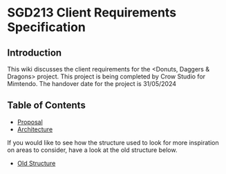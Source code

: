# SGD213 Client Requirements Specification 

## Introduction
This wiki discusses the client requirements for the <Donuts, Daggers & Dragons> project.
This project is being completed by Crow Studio for Mimtendo.
The handover date for the project is 31/05/2024

## Table of Contents 

[//]: # (You can link to other pages in your wiki, or you can keep it inline)
* [Proposal](Proposal/index.md)
* [Architecture](Architecture/index.md)

If you would like to see how the structure used to look for more inspiration on areas to consider, have a look at the old structure below.

* [Old Structure](Archive/index.md)
